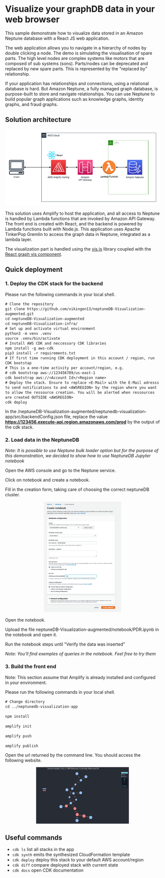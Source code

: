 # Visualize your graphDB data in your web browser

This sample demonstrate how to visualize data stored in an Amazon Neptune database with a React JS web application.

The web application allows you to navigate in a hierarchy of nodes by double clicking a node. The demo is simulating the visualisation of spare parts. The high level nodes are complex systems like motors that are composed of sub systems (sons). Parts/nodes can be deprecated and replaced by new spare parts. This is represented by the "replaced by" relationship.

If your application has relationships and connections, using a relational database is hard. But Amazon Neptune, a fully managed graph database, is purpose-built to store and navigate relationships. You can use Neptune to build popular graph applications such as knowledge graphs, identity graphs, and fraud graphs.

## Solution architecture

![Architecture overview](images/Archi.drawio.png)

This solution uses Amplify to host the application, and all access to Neptune is handled by Lambda functions that are invoked by Amazon API Gateway. The front end is created with React, and the backend is powered by Lambda functions built with Node.js. This application uses Apache TinkerPop Gremlin to access the graph data in Neptune, integrated as a lambda layer.

The visualization part is handled using the [vis.js](https://visjs.org) library coupled with the [React graph vis component](https://www.npmjs.com/package/react-vis-network-graph).


## Quick deployment

### **1. Deploy the CDK stack for the backend**

Please run the following commands in your local shell.

``` shell
# Clone the repository 
git clone https://github.com/vikingen13/neptuneDB-Visualization-augmented.git
cd neptuneDB-Visualization-augmented
cd neptuneDB-Visualization-infra/
# Set up and activate virtual environment
python3 -m venv .venv
source .venv/bin/activate 
# Install AWS CDK and neccessary CDK libraries
npm install -g aws-cdk
pip3 install -r requirements.txt   
# If first time running CDK deployment in this account / region, run CDK bootstap
# This is a one-time activity per account/region, e.g. 
# cdk bootstrap aws://123456789/us-east-1
cdk bootstrap aws://<Account Id>/<Region name>
# Deploy the stack. Ensure to replace <E-Mail> with the E-Mail adresss to send notifications to and <AWSREGION> by the region where you want to allow the ressource creation. You will be alerted when ressources are created OUTSIDE <AWSREGION>
cdk deploy
```

In the /neptuneDB-Visualization-augmented/neptunedb-visualization-app/src/backendConfig.json file, replace the value **https://123456.execute-api.region.amazonaws.com/prod** by the output of the cdk stack.

### **2. Load data in the NeptuneDB**  

*Note: It is possible to use Neptune bulk loader option but for the purpose of this demonstration, we decided to show how to use NeptuneDB Jupyter notebook*

Open the AWS console and go to the Neptune service.

Click on notebook and create a notebook.

Fill in the creation form, taking care of choosing the correct neptuneDB cluster.
<div style="width: 50%; height: 50%; margin: auto">

![nb creation form](images/notebook-creation-form.png)
</div>

Open the notebook.

Upload the file neptuneDB-Visualization-augmented/notebook/PDR.ipynb in the notebook and open it.

Run the notebook steps until "Verify the data was inserted"

*Note: You'll find exemples of queries in the notebook. Feel free to try them*

### **3. Build the front end** 

Note: This section assume that Amplify is already installed and configured in your environment.

Please run the following commands in your local shell.

``` shell
# Change directory
cd ../neptunedb-visualization-app

npm install

amplify init

amplify push

amplify publish

```

Open the url returned by the command line. You should access the following website.

<div style="width: 60%; height: 60%; margin: auto">

![nb creation form](images/website.png)
</div>


## Useful commands

 * `cdk ls`          list all stacks in the app
 * `cdk synth`       emits the synthesized CloudFormation template
 * `cdk deploy`      deploy this stack to your default AWS account/region
 * `cdk diff`        compare deployed stack with current state
 * `cdk docs`        open CDK documentation
